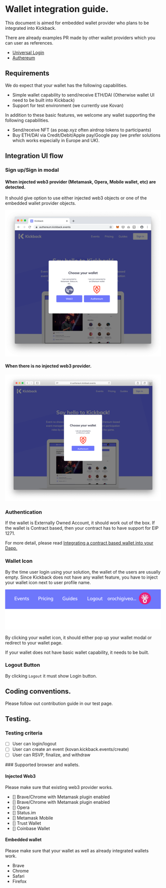 
# Wallet integration guide.

This document is aimed for embedded wallet provider who plans to be integrated into Kickback.

There are already examples PR made by other wallet providers which you can user as references.

- [Universal Login](https://github.com/wearekickback/app/pull/182)
- [Authereum](https://github.com/wearekickback/app/pull/156)

## Requirements

We do expect that your wallet has the following capabilities.

- Simple wallet capability to send/receive ETH/DAI (Otherwise wallet UI need to be built into Kickback)
- Support for test environment (we currently use Kovan)

In addition to these basic features, we welcome any wallet supporting the following capabilities.

- Send/receive NFT (as poap.xyz often airdrop tokens to participants)
- Buy ETH/DAI via Credit/Debit/Apple pay/Google pay (we prefer solutions which works especially in Europe and UK).

## Integration UI flow

### Sign up/Sign in modal

#### When injected web3 provider (Metamask, Opera, Mobile wallet, etc) are detected.

It should give option to use either injected web3 objects or one of the embedded wallet provider objects.

![](./images/modal1.png)

#### When there is no injected web3 provider.

![](./images/modal2.png)

### Authentication

If the wallet is Externally Owned Account, it should work out of the box.
If the wallet is Contract based, then your contract has to have support for  EIP 1271.

For more detail, please read [Integrating a contract based wallet into your Dapp.](https://medium.com/wearekickback/integrating-a-contract-based-wallet-into-your-dapp-1721c1a1148b)

### Wallet Icon

By the time user login using your solution, the wallet of the users are usually empty. Since Kickback does not have any wallet feature, you have to inject your wallet icon next to user profile name.

![](./images/loggedin.png)

By clicking your wallet icon, it should either pop up your wallet modal or redirect to your wallet page.

If your wallet does not have basic wallet capability, it needs to be built.

### Logout Button

By clicking `Logout` it must show Login button.

## Coding conventions.

Please follow out contribution guide in our test page.


## Testing.

### Testing criteria

- [ ] User can login/logout
- [ ] User can create an event (kovan.kickback.events/create)
- [ ] User can RSVP, finalize, and withdraw

### Supported browser and wallets.

#### Injected Web3

Please make sure that existing web3 provider works.

- [] Brave/Chrome with Metamask plugin enabled
- [] Brave/Chrome with Metamask plugin enabled
- [] Opera
- [] Status.im
- [] Metamask Mobile
- [] Trust Wallet
- [] Coinbase Wallet

#### Embedded wallet

Please make sure that your wallet as well as already integrated wallets work.

- Brave
- Chrome
- Safari
- Firefox
